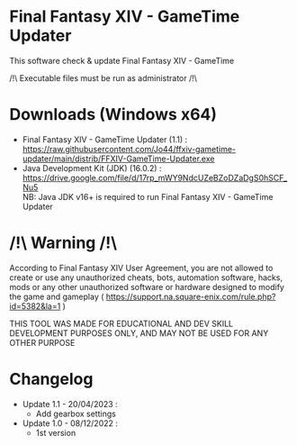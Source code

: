 # Final Fantasy XIV - GameTime Updater

This software check & update Final Fantasy XIV - GameTime

/!\ Executable files must be run as administrator /!\  

# Downloads (Windows x64)

* Final Fantasy XIV - GameTime Updater (1.1) :  
https://raw.githubusercontent.com/Jo44/ffxiv-gametime-updater/main/distrib/FFXIV-GameTime-Updater.exe  
* Java Development Kit (JDK) (16.0.2) :  
https://drive.google.com/file/d/17rp_mWY9NdcUZeBZoDZaDgS0hSCF_Nu5  
NB: Java JDK v16+ is required to run Final Fantasy XIV - GameTime Updater

# /!\ Warning /!\\

According to Final Fantasy XIV User Agreement, you are not allowed to create or use any unauthorized cheats, bots, automation software, hacks, mods or any other unauthorized software or hardware designed to modify the game and gameplay ( https://support.na.square-enix.com/rule.php?id=5382&la=1 )

THIS TOOL WAS MADE FOR EDUCATIONAL AND DEV SKILL DEVELOPMENT PURPOSES ONLY, AND MAY NOT BE USED FOR ANY OTHER PURPOSE

# Changelog

* Update 1.1 - 20/04/2023 :
  * Add gearbox settings
* Update 1.0 - 08/12/2022 :
  * 1st version
